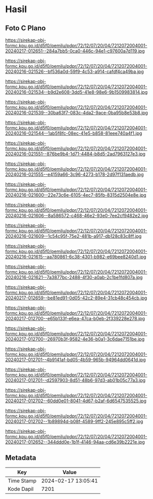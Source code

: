 # Hasil

## Foto C Plano

https://sirekap-obj-formc.kpu.go.id/d5f0/pemilu/pdpr/72/12/07/20/04/7212072004001-20240217-012651--284a7bb5-0ca0-446c-94e1-c97600a7d119.jpg

https://sirekap-obj-formc.kpu.go.id/d5f0/pemilu/pdpr/72/12/07/20/04/7212072004001-20240216-021526--bf536a0d-59f9-4c53-a914-cafdf4ca49ba.jpg

https://sirekap-obj-formc.kpu.go.id/d5f0/pemilu/pdpr/72/12/07/20/04/7212072004001-20240216-021534--b9d2e608-3dd5-41e8-98e6-9b1509983814.jpg

https://sirekap-obj-formc.kpu.go.id/d5f0/pemilu/pdpr/72/12/07/20/04/7212072004001-20240216-021539--30ba63f7-083c-4da2-9ace-0ba95b8e53b8.jpg

https://sirekap-obj-formc.kpu.go.id/d5f0/pemilu/pdpr/72/12/07/20/04/7212072004001-20240216-021544--1ab5f8fc-08ec-41e5-b858-81eee740a4f1.jpg

https://sirekap-obj-formc.kpu.go.id/d5f0/pemilu/pdpr/72/12/07/20/04/7212072004001-20240216-021551--876be9b4-1d71-4484-b8d5-2ad7963127e3.jpg

https://sirekap-obj-formc.kpu.go.id/d5f0/pemilu/pdpr/72/12/07/20/04/7212072004001-20240216-021555--e4159a66-3c96-4273-b178-2d97f131aedb.jpg

https://sirekap-obj-formc.kpu.go.id/d5f0/pemilu/pdpr/72/12/07/20/04/7212072004001-20240216-021600--22e73c6e-6105-4ec7-85fb-8315d2504e8e.jpg

https://sirekap-obj-formc.kpu.go.id/d5f0/pemilu/pdpr/72/12/07/20/04/7212072004001-20240216-021606--8a586572-c468-46e2-93e0-7ee2cf9482e2.jpg

https://sirekap-obj-formc.kpu.go.id/d5f0/pemilu/pdpr/72/12/07/20/04/7212072004001-20240216-021609--1c54c95f-75e2-481b-a917-db128c83c8ff.jpg

https://sirekap-obj-formc.kpu.go.id/d5f0/pemilu/pdpr/72/12/07/20/04/7212072004001-20240216-021615--aa780861-6c38-4301-b982-e69bee8240d1.jpg

https://sirekap-obj-formc.kpu.go.id/d5f0/pemilu/pdpr/72/12/07/20/04/7212072004001-20240216-021621--7a3877bc-2488-4f30-a0ab-2c1be1fd807a.jpg

https://sirekap-obj-formc.kpu.go.id/d5f0/pemilu/pdpr/72/12/07/20/04/7212072004001-20240217-012659--be81ed91-0d05-42c2-89e4-31cb48c454cb.jpg

https://sirekap-obj-formc.kpu.go.id/d5f0/pemilu/pdpr/72/12/07/20/04/7212072004001-20240217-012700--e65b133f-e6ea-47ca-b0eb-2f339228e278.jpg

https://sirekap-obj-formc.kpu.go.id/d5f0/pemilu/pdpr/72/12/07/20/04/7212072004001-20240217-012700--26970b3f-9582-4e36-b0a1-3c6dae7151be.jpg

https://sirekap-obj-formc.kpu.go.id/d5f0/pemilu/pdpr/72/12/07/20/04/7212072004001-20240217-012701--4b9141af-bd05-4b59-965b-94964dd0641d.jpg

https://sirekap-obj-formc.kpu.go.id/d5f0/pemilu/pdpr/72/12/07/20/04/7212072004001-20240217-012701--d2597903-8d51-48b6-97d3-ab01b05c77a3.jpg

https://sirekap-obj-formc.kpu.go.id/d5f0/pemilu/pdpr/72/12/07/20/04/7212072004001-20240217-012702--60dd0e01-8041-4d67-b2af-6d6547535525.jpg

https://sirekap-obj-formc.kpu.go.id/d5f0/pemilu/pdpr/72/12/07/20/04/7212072004001-20240217-012702--1b89894d-b08f-4589-9ff2-245e895c5ff2.jpg

https://sirekap-obj-formc.kpu.go.id/d5f0/pemilu/pdpr/72/12/07/20/04/7212072004001-20240217-012652--344ddd0e-1b1f-4146-94aa-cd6e39b2221e.jpg


## Metadata

| Key        | Value               |
| ---------- | ------------------- |
| Time Stamp | 2024-02-17 13:05:41 |
| Kode Dapil | 7201                |



